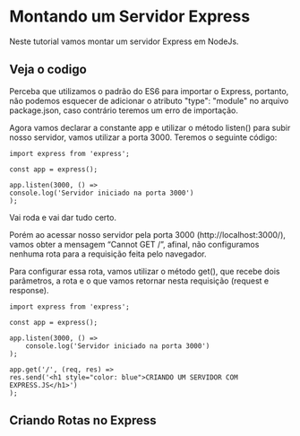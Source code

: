 # Montando um Servidor Express

Neste tutorial vamos montar um servidor
Express em NodeJs.

## Veja o codigo

Perceba que utilizamos o padrão do ES6 para importar o Express, portanto, não podemos esquecer de adicionar o atributo "type": "module" no arquivo package.json, caso contrário teremos um erro de importação.

Agora vamos declarar a constante app e utilizar o método listen() para subir nosso servidor, vamos utilizar a porta 3000. Teremos o seguinte código:

    import express from 'express';

    const app = express();

    app.listen(3000, () => 
    console.log('Servidor iniciado na porta 3000')
    );

Vai roda e vai dar tudo certo.

Porém ao acessar nosso servidor pela porta 3000 (http://localhost:3000/), vamos obter a mensagem “Cannot GET /”, afinal, não configuramos nenhuma rota para a requisição feita pelo navegador.

Para configurar essa rota, vamos utilizar o método get(), que recebe dois parâmetros, a rota e o que vamos retornar nesta requisição (request e response).

    import express from 'express';

    const app = express();

    app.listen(3000, () => 
        console.log('Servidor iniciado na porta 3000')
    );

    app.get('/', (req, res) => 
    res.send('<h1 style="color: blue">CRIANDO UM SERVIDOR COM EXPRESS.JS</h1>')
    );


## Criando Rotas no Express



